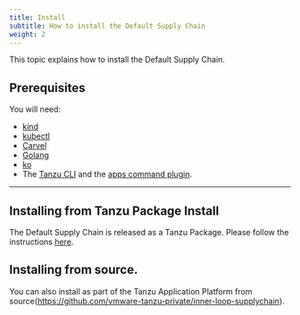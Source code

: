 ```yaml
---
title: Install
subtitle: How to install the Default Supply Chain
weight: 2
---
```


This topic explains how to install the Default Supply Chain.

## Prerequisites

You will need:
- [kind](https://kind.sigs.k8s.io/docs/user/quick-start/#installation)
- [kubectl](https://kubernetes.io/docs/tasks/tools/#kubectl)
- [Carvel](https://carvel.dev/#whole-suite)
- [Golang](https://golang.org/doc/install)
- [ko](https://github.com/google/ko#install)
- The [Tanzu CLI](https://github.com/vmware-tanzu/tanzu-framework/blob/main/docs/cli/getting-started.md) and the [apps command plugin](https://github.com/vmware-tanzu/tanzu-cli-apps-plugins).

---

## Installing from Tanzu Package Install

The Default Supply Chain is released as a Tanzu Package. Please follow the instructions [here](../install.md).

## Installing from source.
You can also install as part of the Tanzu Application Platform from source(https://github.com/vmware-tanzu-private/inner-loop-supplychain).